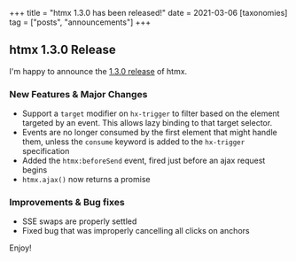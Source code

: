 +++
title = "htmx 1.3.0 has been released!"
date = 2021-03-06
[taxonomies]
tag = ["posts", "announcements"]
+++

## htmx 1.3.0 Release

I'm happy to announce the [1.3.0 release](https://unpkg.com/browse/htmx.org@1.3.0/) of htmx.

### New Features & Major Changes

* Support a `target` modifier on `hx-trigger` to filter based on the element targeted by an event.  This allows
  lazy binding to that target selector.
* Events are no longer consumed by the first element that might handle them, unless the `consume` keyword is
  added to the `hx-trigger` specification
* Added the `htmx:beforeSend` event, fired just before an ajax request begins
* `htmx.ajax()` now returns a promise

### Improvements & Bug fixes

* SSE swaps are properly settled
* Fixed bug that was improperly cancelling all clicks on anchors

Enjoy!
